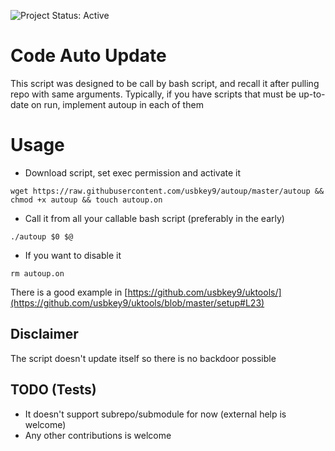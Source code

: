 ![Project Status: Active][Project Status Image]

Code Auto Update
===========================

This script was designed to be call by bash script, and recall it after pulling repo with same arguments.
Typically, if you have scripts that must be up-to-date on run, implement autoup in each of them

# Usage

* Download script, set exec permission and activate it
``` 
wget https://raw.githubusercontent.com/usbkey9/autoup/master/autoup && chmod +x autoup && touch autoup.on
```

* Call it from all your callable bash script (preferably in the early)

```
./autoup $0 $@
```

* If you want to disable it

```
rm autoup.on
```

There is a good example in [https://github.com/usbkey9/uktools/](https://github.com/usbkey9/uktools/blob/master/setup#L23) 

## Disclaimer
The script doesn't update itself so there is no backdoor possible

## TODO (Tests)

* It doesn't support subrepo/submodule for now (external help is welcome)
* Any other contributions is welcome


[Project Status Image]: https://img.shields.io/badge/project-active-green.svg "Project Status: Active"

